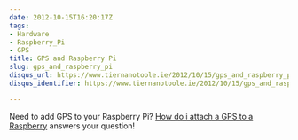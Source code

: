 ```yaml
---
date: 2012-10-15T16:20:17Z
tags:
- Hardware
- Raspberry_Pi
- GPS
title: GPS and Raspberry Pi
slug: gps_and_raspberry_pi
disqus_url: https://www.tiernanotoole.ie/2012/10/15/gps_and_raspberry_pi.html
disqus_identifier: https://www.tiernanotoole.ie/2012/10/15/gps_and_raspberry_pi.html

---
```

 Need to add GPS to your Raspberry Pi? [How do i attach a GPS to a Raspberry][1] answers your question!

[1]:http://raspberrypi.stackexchange.com/questions/547/how-do-i-attach-a-gps-receiver